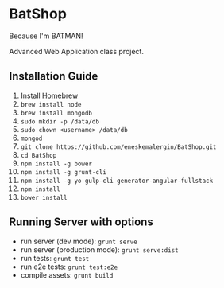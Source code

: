 # BatShop
Because I'm BATMAN!

Advanced Web Application class project.

## Installation Guide

1. Install [Homebrew](https://brew.sh)
2. ```brew install node```
3. ```brew install mongodb```
4. ```sudo mkdir -p /data/db```
5. ```sudo chown <username> /data/db```
6. ```mongod```
7. ```git clone https://github.com/eneskemalergin/BatShop.git```
8. ```cd BatShop```
9. ```npm install -g bower```
10. ```npm install -g grunt-cli```
11. ```npm install -g yo gulp-cli generator-angular-fullstack```
12. ```npm install```
13. ```bower install```



## Running Server with options
- run server (dev mode): ```grunt serve```
- run server (production mode): ```grunt serve:dist```
- run tests: ```grunt test```
- run e2e tests: ```grunt test:e2e```
- compile assets: ```grunt build```
